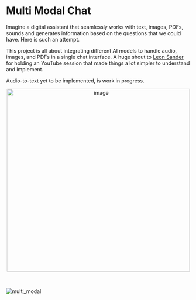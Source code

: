 # Multi Modal Chat

Imagine a digital assistant that seamlessly works with text, images, PDFs, sounds and generates information based on the questions that we could have. Here is such an attempt. 

This project is all about integrating different AI models to handle audio, images, and PDFs in a single chat interface. A huge shout to [Leon Sander](https://www.youtube.com/@leonsaiagency) for holding an YouTube session that made things a lot simpler to understand and implement.

Audio-to-text yet to be implemented, is work in progress.

<!-- https://byby.dev/md-image-size -->
<p align="center">
<img src="https://github.com/ra9hur/Multi-Modal-Chat/assets/17127066/d19fa767-582b-4986-aae3-a6ccc6894e9d" alt="image" width="500" height="auto">
</p>

<br>

![multi_modal](https://github.com/ra9hur/Multi-Modal-Chat/assets/17127066/92425935-95e8-4fa8-908f-1ab3373465a8)